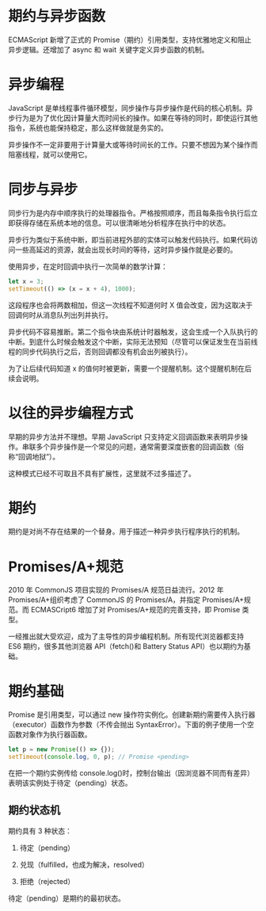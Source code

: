 # 期约与异步函数

ECMAScript 新增了正式的 Promise（期约）引用类型，支持优雅地定义和阻止异步逻辑。还增加了 async 和 wait 关键字定义异步函数的机制。

# 异步编程

JavaScript 是单线程事件循环模型，同步操作与异步操作是代码的核心机制。异步行为是为了优化因计算量大而时间长的操作。如果在等待的同时，即使运行其他指令，系统也能保持稳定，那么这样做就是务实的。

异步操作不一定非要用于计算量大或等待时间长的工作。只要不想因为某个操作而阻塞线程，就可以使用它。

# 同步与异步

同步行为是内存中顺序执行的处理器指令。严格按照顺序，而且每条指令执行后立即获得存储在系统本地的信息。可以很清晰地分析程序在执行中的状态。

异步行为类似于系统中断，即当前进程外部的实体可以触发代码执行。如果代码访问一些高延迟的资源，就会出现长时间的等待，这时异步操作就是必要的。

使用异步，在定时回调中执行一次简单的数学计算：

```javascript
let x = 3;
setTimeout(() => (x = x + 4), 1000);
```

这段程序也会将两数相加，但这一次线程不知道何时 X 值会改变，因为这取决于回调何时从消息队列出列并执行。

异步代码不容易推断。第二个指令块由系统计时器触发，这会生成一个入队执行的中断。到底什么时候会触发这个中断，实际无法预知（尽管可以保证发生在当前线程的同步代码执行之后，否则回调都没有机会出列被执行）。

为了让后续代码知道 x 的值何时被更新，需要一个提醒机制。这个提醒机制在后续会说明。

# 以往的异步编程方式

早期的异步方法并不理想。早期 JavaScript 只支持定义回调函数来表明异步操作。串联多个异步操作是一个常见的问题，通常需要深度嵌套的回调函数（俗称“回调地狱”）。

这种模式已经不可取且不具有扩展性，这里就不过多描述了。

# 期约

期约是对尚不存在结果的一个替身。用于描述一种异步执行程序执行的机制。

# Promises/A+规范

2010 年 CommonJS 项目实现的 Promises/A 规范日益流行。2012 年 Promises/A+组织考虑了 CommonJS 的 Promises/A，并指定 Promises/A+规范。而 ECMASCript6 增加了对 Promises/A+规范的完善支持，即 Promise 类型。

一经推出就大受欢迎，成为了主导性的异步编程机制。所有现代浏览器都支持 ES6 期约，很多其他浏览器 API（fetch()和 Battery Status API）也以期约为基础。

# 期约基础

Promise 是引用类型，可以通过 new 操作符实例化。创建新期约需要传入执行器（executor）函数作为参数（不传会抛出 SyntaxError）。下面的例子使用一个空函数对象作为执行器函数。

```javascript
let p = new Promise(() => {});
setTimeout(console.log, 0, p); // Promise <pending>
```

在把一个期约实例传给 console.log()时，控制台输出（因浏览器不同而有差异）表明该实例处于待定（pending）状态。

## 期约状态机

期约具有 3 种状态：

1. 待定（pending）

2. 兑现（fulfilled，也成为解决，resolved）

3. 拒绝（rejected）

待定（pending）是期约的最初状态。
